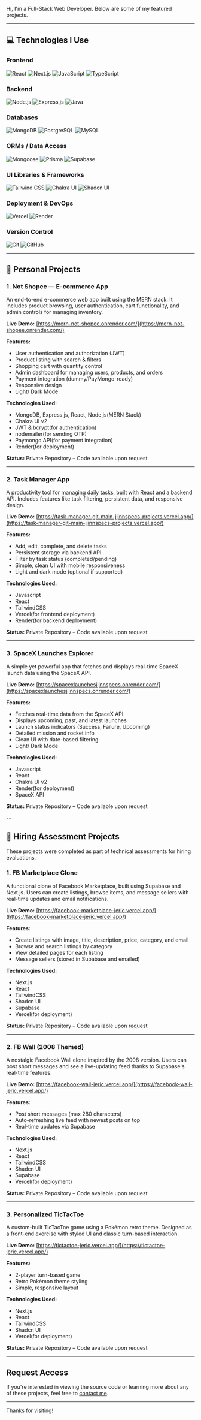 Hi, I'm a Full-Stack Web Developer. Below are some of my featured projects.

---

## 💻 Technologies I Use

### Frontend
![React](https://img.shields.io/badge/React-61DAFB?style=for-the-badge&logo=react&logoColor=black)
![Next.js](https://img.shields.io/badge/Next.js-000000?style=for-the-badge&logo=next.js&logoColor=white)
![JavaScript](https://img.shields.io/badge/JavaScript-F7DF1E?style=for-the-badge&logo=javascript&logoColor=black)
![TypeScript](https://img.shields.io/badge/TypeScript-3178C6?style=for-the-badge&logo=typescript&logoColor=white)

### Backend
![Node.js](https://img.shields.io/badge/Node.js-339933?style=for-the-badge&logo=node.js&logoColor=white)
![Express.js](https://img.shields.io/badge/Express.js-000000?style=for-the-badge&logo=express&logoColor=white)
![Java](https://img.shields.io/badge/Java-007396?style=for-the-badge&logo=java&logoColor=white)

### Databases
![MongoDB](https://img.shields.io/badge/MongoDB-47A248?style=for-the-badge&logo=mongodb&logoColor=white)
![PostgreSQL](https://img.shields.io/badge/PostgreSQL-316192?style=for-the-badge&logo=postgresql&logoColor=white)
![MySQL](https://img.shields.io/badge/MySQL-4479A1?style=for-the-badge&logo=mysql&logoColor=white)

### ORMs / Data Access
![Mongoose](https://img.shields.io/badge/Mongoose-800000?style=for-the-badge&logo=mongoose&logoColor=white)
![Prisma](https://img.shields.io/badge/Prisma-2D3748?style=for-the-badge&logo=prisma&logoColor=white)
![Supabase](https://img.shields.io/badge/Supabase-3ECF8E?style=for-the-badge&logo=supabase&logoColor=white)

### UI Libraries & Frameworks
![Tailwind CSS](https://img.shields.io/badge/Tailwind_CSS-06B6D4?style=for-the-badge&logo=tailwindcss&logoColor=white)
![Chakra UI](https://img.shields.io/badge/Chakra_UI-319795?style=for-the-badge&logo=chakra-ui&logoColor=white)
![Shadcn UI](https://img.shields.io/badge/Shadcn_UI-000000?style=for-the-badge&logo=shadcn-ui&logoColor=white)

### Deployment & DevOps
![Vercel](https://img.shields.io/badge/Vercel-000000?style=for-the-badge&logo=vercel&logoColor=white)
![Render](https://img.shields.io/badge/Render-46E3B7?style=for-the-badge&logo=render&logoColor=black)

### Version Control
![Git](https://img.shields.io/badge/Git-F05032?style=for-the-badge&logo=git&logoColor=white)
![GitHub](https://img.shields.io/badge/GitHub-181717?style=for-the-badge&logo=github&logoColor=white)

---

## 🔧 Personal Projects

### 1. Not Shopee — E-commerce App

An end-to-end e-commerce web app built using the MERN stack. It includes product browsing, user authentication, cart functionality, and admin controls for managing inventory.

**Live Demo:** [https://mern-not-shopee.onrender.com/](https://mern-not-shopee.onrender.com/)

**Features:**
  - User authentication and authorization (JWT)
  - Product listing with search & filters
  - Shopping cart with quantity control
  - Admin dashboard for managing users, products, and orders
  - Payment integration (dummy/PayMongo-ready)
  - Responsive design
  - Light/ Dark Mode
  
**Technologies Used:**
  - MongoDB, Express.js, React, Node.js(MERN Stack)
  - Chakra UI v2
  - JWT & bcrypt(for authentication)
  - nodemailer(for sending OTP)
  - Paymongo API(for payment integration)
  - Render(for deployment)
    
**Status:** Private Repository – Code available upon request

---

### 2. Task Manager App

A productivity tool for managing daily tasks, built with React and a backend API. Includes features like task filtering, persistent data, and responsive design.

**Live Demo:** [https://task-manager-git-main-jjinnspecs-projects.vercel.app/](https://task-manager-git-main-jjinnspecs-projects.vercel.app/)

**Features:**
  - Add, edit, complete, and delete tasks
  - Persistent storage via backend API
  - Filter by task status (completed/pending)
  - Simple, clean UI with mobile responsiveness
  - Light and dark mode (optional if supported)
  
**Technologies Used:**
  - Javascript
  - React
  - TailwindCSS
  - Vercel(for frontend deployment)
  - Render(for backend deployment)

**Status:** Private Repository – Code available upon request

---

### 3. SpaceX Launches Explorer

A simple yet powerful app that fetches and displays real-time SpaceX launch data using the SpaceX API.

**Live Demo:** [https://spacexlaunchesjjinnspecs.onrender.com/](https://spacexlaunchesjjinnspecs.onrender.com/)

**Features:**
  - Fetches real-time data from the SpaceX API
  - Displays upcoming, past, and latest launches
  - Launch status indicators (Success, Failure, Upcoming)
  - Detailed mission and rocket info
  - Clean UI with date-based filtering
  - Light/ Dark Mode
  
**Technologies Used:**
  - Javascript
  - React
  - Chakra UI v2
  - Render(for deployment)
  - SpaceX API
  
**Status:** Private Repository – Code available upon request

--

## 🧪 Hiring Assessment Projects

These projects were completed as part of technical assessments for hiring evaluations.

### 1. FB Marketplace Clone

A functional clone of Facebook Marketplace, built using Supabase and Next.js. Users can create listings, browse items, and message sellers with real-time updates and email notifications.

**Live Demo:** [https://facebook-marketplace-jeric.vercel.app/](https://facebook-marketplace-jeric.vercel.app/)

**Features:**
  - Create listings with image, title, description, price, category, and email
  - Browse and search listings by category
  - View detailed pages for each listing
  -  Message sellers (stored in Supabase and emailed)
    
**Technologies Used:**
  - Next.js
  - React
  - TailwindCSS
  - Shadcn UI
  -  Supabase
  - Vercel(for deployment)

**Status:** Private Repository – Code available upon request

---

### 2. FB Wall (2008 Themed)

A nostalgic Facebook Wall clone inspired by the 2008 version. Users can post short messages and see a live-updating feed thanks to Supabase's real-time features.

**Live Demo:** [https://facebook-wall-jeric.vercel.app/](https://facebook-wall-jeric.vercel.app/)

**Features:**
  - Post short messages (max 280 characters)
  - Auto-refreshing live feed with newest posts on top
  - Real-time updates via Supabase
    
**Technologies Used:**
  - Next.js
  - React
  - TailwindCSS
  - Shadcn UI
  -  Supabase
  - Vercel(for deployment)
    
**Status:** Private Repository – Code available upon request

---

### 3. Personalized TicTacToe

A custom-built TicTacToe game using a Pokémon retro theme. Designed as a front-end exercise with styled UI and classic turn-based interaction.

**Live Demo:** [https://tictactoe-jeric.vercel.app/](https://tictactoe-jeric.vercel.app/)

**Features:**
  - 2-player turn-based game
  - Retro Pokémon theme styling
  - Simple, responsive layout
    
**Technologies Used:**
  - Next.js
  - React
  - TailwindCSS
  - Shadcn UI
  - Vercel(for deployment)

**Status:** Private Repository – Code available upon request

---  

## Request Access

If you're interested in viewing the source code or learning more about any of these projects, feel free to [contact me](mailto:j3.cariaso@gmail.com).

---

Thanks for visiting!
